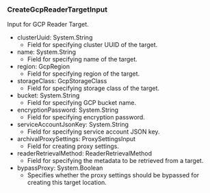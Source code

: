 ### CreateGcpReaderTargetInput
Input for GCP Reader Target.

- clusterUuid: System.String
  - Field for specifying cluster UUID of the target.
- name: System.String
  - Field for specifying name of the target.
- region: GcpRegion
  - Field for specifying region of the target.
- storageClass: GcpStorageClass
  - Field for specifying storage class of the target.
- bucket: System.String
  - Field for specifying GCP bucket name.
- encryptionPassword: System.String
  - Field for specifying encryption password.
- serviceAccountJsonKey: System.String
  - Field for specifying service account JSON key.
- archivalProxySettings: ProxySettingsInput
  - Field for creating proxy settings.
- readerRetrievalMethod: ReaderRetrievalMethod
  - Field for specifying the metadata to be retrieved from a target.
- bypassProxy: System.Boolean
  - Specifies whether the proxy settings should be bypassed for creating this target location.
